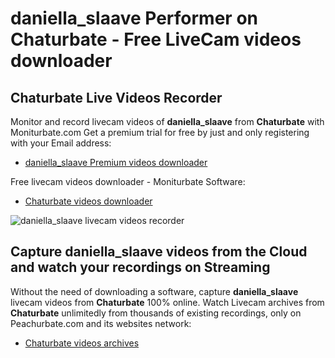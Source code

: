 # daniella_slaave Performer on Chaturbate - Free LiveCam videos downloader

## Chaturbate Live Videos Recorder

Monitor and record livecam videos of **daniella_slaave** from **Chaturbate** with Moniturbate.com
Get a premium trial for free by just and only registering with your Email address:
* [daniella_slaave Premium videos downloader](https://moniturbate.com/request-demo-licence-key.html)

Free livecam videos downloader - Moniturbate Software:
* [Chaturbate videos downloader](https://moniturbate.com/moniturbate-download-software.html)

![daniella_slaave livecam videos recorder](https://peachurnet.com/templates/moniturbate-software.png)


## Capture daniella_slaave videos from the Cloud and watch your recordings on Streaming

Without the need of downloading a software, capture **daniella_slaave** livecam videos from **Chaturbate** 100% online.
Watch Livecam archives from **Chaturbate** unlimitedly from thousands of existing recordings, only on Peachurbate.com and its websites network:
* [Chaturbate videos archives](https://peachurnet.com/)